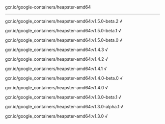 gcr.io/google-containers/heapster-amd64 

----
gcr.io/google_containers/heapster-amd64:v1.5.0-beta.2 √

gcr.io/google_containers/heapster-amd64:v1.5.0-beta.1 √

gcr.io/google_containers/heapster-amd64:v1.5.0-beta.0 √

gcr.io/google_containers/heapster-amd64:v1.4.3 √

gcr.io/google_containers/heapster-amd64:v1.4.2 √

gcr.io/google_containers/heapster-amd64:v1.4.1 √

gcr.io/google_containers/heapster-amd64:v1.4.0-beta.0 √

gcr.io/google_containers/heapster-amd64:v1.4.0 √

gcr.io/google_containers/heapster-amd64:v1.3.0-beta.1 √

gcr.io/google_containers/heapster-amd64:v1.3.0-alpha.1 √

gcr.io/google_containers/heapster-amd64:v1.3.0 √

